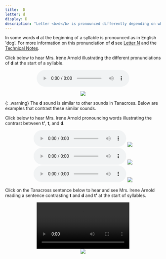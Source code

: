 ```yaml
---
title:  D
letter: d
display: D
description: "Letter <b>d</b> is pronounced differently depending on whether the sound occurs at the start or end of a syllable. At the start of a syllable, <b>d</b> is pronounced as the <b>t</b> in English 's<b>t</b>op'. This is a voiceless sound (made without the vocal folds vibrating). At the end of a syllable, <b>d</b> is pronounced as  in English 'ro<b>d'</b> but often is followed by a slight 'uh' sound. This is a voiced sound (made with the vocal cords vibrating)."
---
```






In some words <b>d</b> at the beginning of a syllable is pronounced as in English 'dog'. For more information on this pronunciation of <b>d</b> see <a href="../n/n.html">Letter N</a> and the <a href="javascript:tech('n');">Technical Notes</a>.


Click below to hear Mrs. Irene Arnold illustrating the different pronunciations of <b>d</b> at the start of a syllable.

<center>
<audio controls src="{{ site.baseurl }}/assets/audio/d_comp.mp3" type="audio/mpeg">
Your browser does not support the audio element.</audio>
<p><img src="{{ site.baseurl }}/assets/gif/d_comp.gif" border="0"></p>
</center>

{: .warning}
The <b>d</b> sound is similar to other sounds in Tanacross. Below are examples that contrast these similar sounds.

Click below to hear Mrs. Irene Arnold pronouncing words illustrating the contrast between <b>t'</b>, <b>t</b>, and <b>d</b>.


<center>
<audio controls src="{{ site.baseurl }}/assets/audio/t_glot_t_d%20comp.mp3" type="audio/mpeg">Your browser does not support the audio element.</audio>
<img src="{{ site.baseurl }}/assets/gif/t_glot_t_d_comp.gif" border="0">
</center>

<center>
<audio controls src="{{ site.baseurl }}/assets/audio/t_glot_t_d_med_comp.mp3" type="audio/mpeg">Your browser does not support the audio element.</audio>
<img src="{{ site.baseurl }}/assets/gif/t_glot_t_d_med_comp.gif" border="0">
</center>

<center>
<audio controls src="{{ site.baseurl }}/assets/audio/t_d_final_comp.mp3" type="audio/mpeg">Your browser does not support the audio element.</audio>
<img src="{{ site.baseurl }}/assets/gif/t_d_final_comp.gif" border="0">
</center>


Click on the Tanacross sentence below to hear and see Mrs. Irene Arnold reading a sentence contrasting <b>t</b> and <b>d</b> and <b>t'</b> at the start of syllables.

<center>
<video src="{{ site.vidpath }}t-d-t-glot-sent.mp4" type="video/mp4" controls></video><br/><img src="{{ site.baseurl }}/assets/gif/t_d_t_glot_sent.gif"></center>


		
